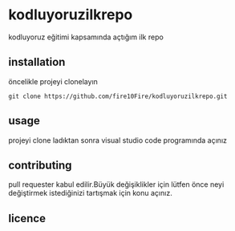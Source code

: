 # kodluyoruzilkrepo
kodluyoruz eğitimi kapsamında açtığım ilk repo
## installation
öncelikle projeyi clonelayın 
```
git clone https://github.com/fire10Fire/kodluyoruzilkrepo.git
```
## usage
projeyi clone ladıktan sonra visual studio code programında açınız
## contributing
pull requester kabul edilir.Büyük değişiklikler için lütfen önce neyi değiştirmek istediğinizi tartışmak için konu açınız.
## licence


